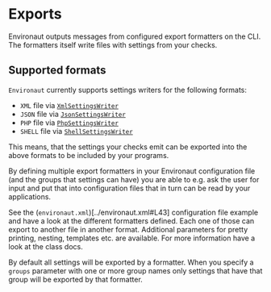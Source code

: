 # Exports

Environaut outputs messages from configured export formatters on the CLI. The
formatters itself write files with settings from your checks.

## Supported formats

`Environaut` currently supports settings writers for the following formats:

- `XML` file via [`XmlSettingsWriter`](../src/Environaut/Export/Formatter/XmlSettingsWriter.php)
- `JSON` file via [`JsonSettingsWriter`](../src/Environaut/Export/Formatter/JsonSettingsWriter.php)
- `PHP` file via [`PhpSettingsWriter`](../src/Environaut/Export/Formatter/PhpSettingsWriter.php)
- `SHELL` file via [`ShellSettingsWriter`](../src/Environaut/Export/Formatter/ShellSettingsWriter.php)

This means, that the settings your checks emit can be exported into the above
formats to be included by your programs.

By defining multiple export formatters in your Environaut configuration file (and
the groups that settings can have) you are able to e.g. ask the user for input and
put that into configuration files that in turn can be read by your applications.

See the (`environaut.xml`)[../environaut.xml#L43] configuration file example and
have a look at the different formatters defined. Each one of those can export to
another file in another format. Additional parameters for pretty printing, nesting,
templates etc. are available. For more information have a look at the class docs.

By default all settings will be exported by a formatter. When you specify a `groups`
parameter with one or more group names only settings that have that group will be
exported by that formatter.
